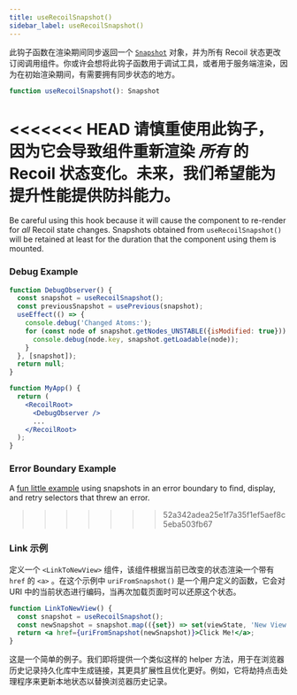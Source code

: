 ```yaml
---
title: useRecoilSnapshot()
sidebar_label: useRecoilSnapshot()
---
```


此钩子函数在渲染期间同步返回一个 [`Snapshot`](/docs/api-reference/core/Snapshot) 对象，并为所有 Recoil 状态更改订阅调用组件。你或许会想将此钩子函数用于调试工具，或者用于服务端渲染，因为在初始渲染期间，有需要拥有同步状态的地方。

```jsx
function useRecoilSnapshot(): Snapshot
```

<<<<<<< HEAD
请慎重使用此钩子，因为它会导致组件重新渲染 *所有* 的 Recoil 状态变化。未来，我们希望能为提升性能提供防抖能力。
=======
Be careful using this hook because it will cause the component to re-render for *all* Recoil state changes.   Snapshots obtained from `useRecoilSnapshot()` will be retained at least for the duration that the component using them is mounted.

### Debug Example
```jsx
function DebugObserver() {
  const snapshot = useRecoilSnapshot();
  const previousSnapshot = usePrevious(snapshot);
  useEffect(() => {
    console.debug('Changed Atoms:');
    for (const node of snapshot.getNodes_UNSTABLE({isModified: true})) {
      console.debug(node.key, snapshot.getLoadable(node));
    }
  }, [snapshot]);
  return null;
}

function MyApp() {
  return (
    <RecoilRoot>
      <DebugObserver />
      ...
    </RecoilRoot>
  );
}
```

### Error Boundary Example

A [fun little example](/docs/guides/asynchronous-data-queries#retry-query-from-error-message) using snapshots in an error boundary to find, display, and retry selectors that threw an error.
>>>>>>> 52a342adea25e1f7a35f1ef5aef8c5eba503fb67

### Link 示例
定义一个 `<LinkToNewView>` 组件，该组件根据当前已改变的状态渲染一个带有 `href` 的 `<a>` 。在这个示例中 `uriFromSnapshot()` 是一个用户定义的函数，它会对 URI 中的当前状态进行编码，当再次加载页面时可以还原这个状态。

```jsx
function LinkToNewView() {
  const snapshot = useRecoilSnapshot();
  const newSnapshot = snapshot.map(({set}) => set(viewState, 'New View'));
  return <a href={uriFromSnapshot(newSnapshot)}>Click Me!</a>;
}
```

这是一个简单的例子。我们即将提供一个类似这样的 helper 方法，用于在浏览器历史记录持久化库中生成链接，其更具扩展性且优化更好。例如，它将劫持点击处理程序来更新本地状态以替换浏览器历史记录。
